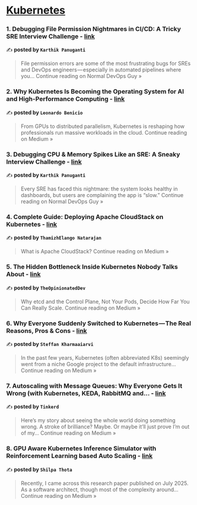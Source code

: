 
<h1><a href=https://medium.com/tag/kubernetes/recommended target="_blank" rel="noopener noreferrer">Kubernetes</a></h1>
<h3>1. Debugging File Permission Nightmares in CI/CD: A Tricky SRE Interview Challenge - <a href="https://medium.com/normal-devops-guy/debugging-file-permission-nightmares-in-ci-cd-a-tricky-sre-interview-challenge-bd77ccf396a5?source=rss------kubernetes-5" target="_blank" rel="noopener noreferrer">link</a></h3>

✍️ **posted by `Karthik Panuganti`**

<blockquote>File permission errors are some of the most frustrating bugs for SREs and DevOps engineers — especially in automated pipelines where you…
Continue reading on Normal DevOps Guy »</blockquote>

<h3>2. Why Kubernetes Is Becoming the Operating System for AI and High-Performance Computing - <a href="https://medium.com/@lbenicio/why-kubernetes-is-becoming-the-operating-system-for-ai-and-high-performance-computing-fcc8eced7523?source=rss------kubernetes-5" target="_blank" rel="noopener noreferrer">link</a></h3>

✍️ **posted by `Leonardo Benicio`**

<blockquote>From GPUs to distributed parallelism, Kubernetes is reshaping how professionals run massive workloads in the cloud.
Continue reading on Medium »</blockquote>

<h3>3. Debugging CPU & Memory Spikes Like an SRE: A Sneaky Interview Challenge - <a href="https://medium.com/normal-devops-guy/debugging-cpu-memory-spikes-like-an-sre-a-sneaky-interview-challenge-490cf6ec422d?source=rss------kubernetes-5" target="_blank" rel="noopener noreferrer">link</a></h3>

✍️ **posted by `Karthik Panuganti`**

<blockquote>Every SRE has faced this nightmare: the system looks healthy in dashboards, but users are complaining the app is “slow.”
Continue reading on Normal DevOps Guy »</blockquote>

<h3>4. Complete Guide: Deploying Apache CloudStack on Kubernetes - <a href="https://thamizhelango.medium.com/complete-guide-deploying-apache-cloudstack-on-kubernetes-a9e7eb57f5db?source=rss------kubernetes-5" target="_blank" rel="noopener noreferrer">link</a></h3>

✍️ **posted by `ThamizhElango Natarajan`**

<blockquote>What is Apache CloudStack?
Continue reading on Medium »</blockquote>

<h3>5. The Hidden Bottleneck Inside Kubernetes Nobody Talks About - <a href="https://medium.com/@theopinionatedev/the-hidden-bottleneck-inside-kubernetes-nobody-talks-about-95212c903d46?source=rss------kubernetes-5" target="_blank" rel="noopener noreferrer">link</a></h3>

✍️ **posted by `TheOpinionatedDev`**

<blockquote>Why etcd and the Control Plane, Not Your Pods, Decide How Far You Can Really Scale.
Continue reading on Medium »</blockquote>

<h3>6. Why Everyone Suddenly Switched to Kubernetes — The Real Reasons, Pros & Cons - <a href="https://medium.com/@steffankharmaaiarvi/why-everyone-suddenly-switched-to-kubernetes-the-real-reasons-pros-cons-301bb02b68c9?source=rss------kubernetes-5" target="_blank" rel="noopener noreferrer">link</a></h3>

✍️ **posted by `Steffan Kharmaaiarvi`**

<blockquote>In the past few years, Kubernetes (often abbreviated K8s) seemingly went from a niche Google project to the default infrastructure…
Continue reading on Medium »</blockquote>

<h3>7. Autoscaling with Message Queues: Why Everyone Gets It Wrong (with Kubernetes, KEDA, RabbitMQ and… - <a href="https://tinkerd.medium.com/autoscaling-with-message-queues-why-everyone-gets-it-wrong-with-kubernetes-keda-rabbitmq-and-f1a4c38e0df4?source=rss------kubernetes-5" target="_blank" rel="noopener noreferrer">link</a></h3>

✍️ **posted by `Tinkerd`**

<blockquote>Here’s my story about seeing the whole world doing something wrong. A stroke of brilliance? Maybe. Or maybe it’ll just prove I’m out of my…
Continue reading on Medium »</blockquote>

<h3>8. GPU Aware Kubernetes Inference Simulator with Reinforcement Learning based Auto Scaling - <a href="https://shilpathota.medium.com/gpu-aware-kubernetes-inference-simulator-with-reinforcement-learning-based-auto-scaling-e88422b9a572?source=rss------kubernetes-5" target="_blank" rel="noopener noreferrer">link</a></h3>

✍️ **posted by `Shilpa Thota`**

<blockquote>Recently, I came across this research paper published on July 2025. As a software architect, though most of the complexity around…
Continue reading on Medium »</blockquote>

